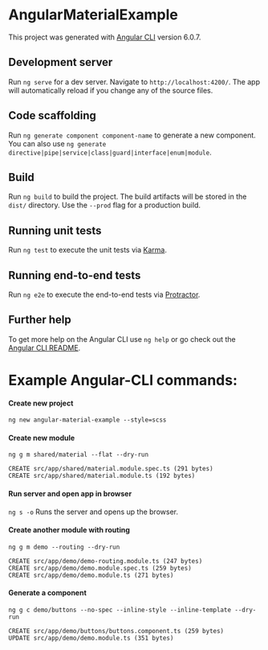 # AngularMaterialExample

This project was generated with [Angular CLI](https://github.com/angular/angular-cli) version 6.0.7.

## Development server

Run `ng serve` for a dev server. Navigate to `http://localhost:4200/`. The app will automatically reload if you change any of the source files.

## Code scaffolding

Run `ng generate component component-name` to generate a new component. You can also use `ng generate directive|pipe|service|class|guard|interface|enum|module`.

## Build

Run `ng build` to build the project. The build artifacts will be stored in the `dist/` directory. Use the `--prod` flag for a production build.

## Running unit tests

Run `ng test` to execute the unit tests via [Karma](https://karma-runner.github.io).

## Running end-to-end tests

Run `ng e2e` to execute the end-to-end tests via [Protractor](http://www.protractortest.org/).

## Further help

To get more help on the Angular CLI use `ng help` or go check out the [Angular CLI README](https://github.com/angular/angular-cli/blob/master/README.md).

# Example Angular-CLI commands:
#### Create new project
`ng new angular-material-example --style=scss`

#### Create new module
`ng g m shared/material --flat --dry-run`
```
CREATE src/app/shared/material.module.spec.ts (291 bytes)
CREATE src/app/shared/material.module.ts (192 bytes)
```
#### Run server and open app in browser
`ng s -o` 
Runs the server and opens up the browser.

#### Create another module with routing
`ng g m demo --routing --dry-run`
```
CREATE src/app/demo/demo-routing.module.ts (247 bytes)
CREATE src/app/demo/demo.module.spec.ts (259 bytes)
CREATE src/app/demo/demo.module.ts (271 bytes)
```

#### Generate a component
`ng g c demo/buttons --no-spec --inline-style --inline-template --dry-run`
```
CREATE src/app/demo/buttons/buttons.component.ts (259 bytes)
UPDATE src/app/demo/demo.module.ts (351 bytes)
```